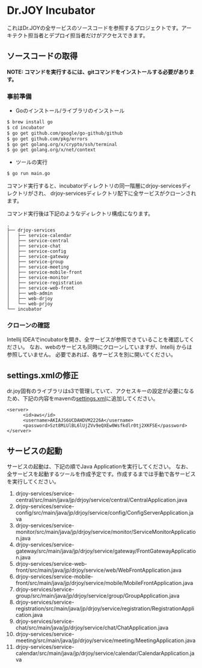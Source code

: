 # Dr.JOY Incubator

これはDr.JOYの全サービスのソースコードを参照するプロジェクトです。アーキテクト担当者とデプロイ担当者だけがアクセスできます。

## ソースコードの取得

__NOTE: コマンドを実行するには、gitコマンドをインストールする必要があります。__

### 事前準備

* Goのインストール/ライブラリのインストール

``` bash
$ brew install go
$ cd incubator
$ go get github.com/google/go-github/github
$ go get github.com/pkg/errors
$ go get golang.org/x/crypto/ssh/terminal
$ go get golang.org/x/net/context
```

* ツールの実行

``` bash
$ go run main.go
```

コマンド実行すると、incubatorディレクトリの同一階層にdrjoy-servicesディレクトリがされ、
drjoy-servicesディレクトリ配下に全サービスがクローンされます。

コマンド実行後は下記のようなディレクトリ構成になります。

```
.
├── drjoy-services
│   ├── service-calendar
│   ├── service-central
│   ├── service-chat
│   ├── service-config
│   ├── service-gateway
│   ├── service-group
│   ├── service-meeting
│   ├── service-mobile-front
│   ├── service-monitor
│   ├── service-registration
│   ├── service-web-front
│   ├── web-admin
│   ├── web-drjoy
│   └── web-prjoy
└── incubator
```

### クローンの確認

Intellij IDEAでincubatorを開き、全サービスが参照できていることを確認してください。
なお、webのサービスも同時にクローンしていますが、Intellij からは参照していません。
必要であれば、各サービスを別に開いてください。

## settings.xmlの修正

dr.joy固有のライブラリはs3で管理していて、アクセスキーの設定が必要になるため、下記の内容をmavenの[settings.xml](https://maven.apache.org/settings.html)に追加してください。

```
<server>
      <id>aws</id>
      <username>AKIAJS6UCDAHDVM2226A</username>
      <password>Szt8MiUlBL6lUjZVv9eQXEw0Wsfkdlr0tj2XKFSE</password>
</server>
```


## サービスの起動

サービスの起動は、下記の順でJava Applicationを実行してください。
なお、全サービスを起動するツールを作成予定です。作成するまでは手動で各サービスを実行してください。

1. drjoy-services/service-central/src/main/java/jp/drjoy/service/central/CentralApplication.java
1. drjoy-services/service-config/src/main/java/jp/drjoy/service/config/ConfigServerApplication.java
1. drjoy-services/service-monitor/src/main/java/jp/drjoy/service/monitor/ServiceMonitorApplication.java
1. drjoy-services/service-gateway/src/main/java/jp/drjoy/service/gateway/FrontGatewayApplication.java
1. drjoy-services/service-web-front/src/main/java/jp/drjoy/service/web/WebFrontApplication.java
1. drjoy-services/service-mobile-front/src/main/java/jp/drjoy/service/mobile/MobileFrontApplication.java
1. drjoy-services/service-group/src/main/java/jp/drjoy/service/group/GroupApplication.java
1. drjoy-services/service-registration/src/main/java/jp/drjoy/service/registration/RegistrationApplication.java
1. drjoy-services/service-chat/src/main/java/jp/drjoy/service/chat/ChatApplication.java
1. drjoy-services/service-meeting/src/main/java/jp/drjoy/service/meeting/MeetingApplication.java
1. drjoy-services/service-calendar/src/main/java/jp/drjoy/service/calendar/CalendarApplication.java
